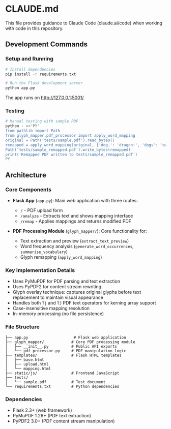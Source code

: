# CLAUDE.md

This file provides guidance to Claude Code (claude.ai/code) when working with code in this repository.

## Development Commands

### Setup and Running
```bash
# Install dependencies
pip install -r requirements.txt

# Run the Flask development server
python app.py
```
The app runs on http://127.0.0.1:5001/

### Testing
```bash
# Manual testing with sample PDF
python - <<'PY'
from pathlib import Path
from glyph_mapper.pdf_processor import apply_word_mapping
original = Path('tests/sample.pdf').read_bytes()
remapped = apply_word_mapping(original, {'dog.': 'dragon!', 'dogs': 'owls'})
Path('tests/sample_remapped.pdf').write_bytes(remapped)
print('Remapped PDF written to tests/sample_remapped.pdf')
PY
```

## Architecture

### Core Components
- **Flask App** (`app.py`): Main web application with three routes:
  - `/` - PDF upload form
  - `/analyze` - Extracts text and shows mapping interface
  - `/remap` - Applies mappings and returns modified PDF

- **PDF Processing Module** (`glyph_mapper/`): Core functionality for:
  - Text extraction and preview (`extract_text_preview`)
  - Word frequency analysis (`generate_word_occurrences`, `summarise_vocabulary`)
  - Glyph remapping (`apply_word_mapping`)

### Key Implementation Details
- Uses PyMuPDF for PDF parsing and text extraction
- Uses PyPDF2 for content stream rewriting  
- Glyph overlay technique: captures original glyphs before text replacement to maintain visual appearance
- Handles both `Tj` and `TJ` PDF text operators for kerning array support
- Case-insensitive mapping resolution
- In-memory processing (no file persistence)

### File Structure
```
├── app.py                    # Flask web application
├── glyph_mapper/            # Core PDF processing module
│   ├── __init__.py          # Public API exports
│   └── pdf_processor.py     # PDF manipulation logic
├── templates/               # Flask HTML templates
│   ├── base.html
│   ├── upload.html
│   └── mapping.html
├── static/js/               # Frontend JavaScript
├── tests/
│   └── sample.pdf           # Test document
└── requirements.txt         # Python dependencies
```

### Dependencies
- Flask 2.3+ (web framework)
- PyMuPDF 1.26+ (PDF text extraction)
- PyPDF2 3.0+ (PDF content stream manipulation)